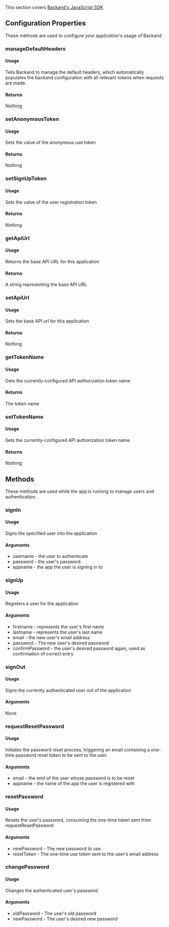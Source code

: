 This section covers [Backand's JavaScript SDK](https://github.com/backand/angularbknd-sdk)

## Configuration Properties

These methods are used to configure your application's usage of Backand

### manageDefaultHeaders
#### Usage
Tells Backand to manage the default headers, which automatically populates the backand configuration with all relevant tokens when requests are made. 
#### Returns
Nothing

### setAnonymousToken
#### Usage
Sets the value of the anonymous use token
#### Returns
Nothing

### setSignUpToken
#### Usage
Sets the value of the user registration token
#### Returns
Nothing

### getApiUrl
#### Usage
Returns the base API URL for this application
#### Returns
A string representing the base API URL

### setApiUrl
#### Usage
Sets the base API url for this application
#### Returns
Nothing

### getTokenName
#### Usage
Gets the currently-configured API authorization token name
#### Returns
The token name

### setTokenName
#### Usage
Sets the currently-configured API authorization token name
#### Returns
Nothing

## Methods

These methods are used while the app is running to manage users and authentication.

### signIn
#### Usage
Signs the specified user into the application
#### Arguments
* username - the user to authenticate
* password - the user's password
* appname - the app the user is signing in to

### signUp
#### Usage
Registers a user for the application
#### Arguments
* firstname - represents the user's first name
* lastname - represents the user's last name
* email - the new user's email address
* password - The new user's desired password
* confirmPassword - the user's desired password again, used as confirmation of correct entry

### signOut
#### Usage
Signs the currently authenticated user out of the application
#### Arguments
None

### requestResetPassword
#### Usage
Initiates the password reset process, triggering an email containing a one-time password reset token to be sent to the user.
#### Arguments
* email - the emil of the user whose password is to be reset
* appname - the name of the app the user is registered with

### resetPassword
#### Usage
Resets the user's password, consuming the one-time token sent from requestResetPassword
#### Arguments 
* newPassword - The new password to use
* resetToken - The one-time use token sent to the user's email address

### changePassword
#### Usage
Changes the authenticated user's password
#### Arguments
* oldPassword - The user's old password
* newPassword - The user's desired new password
